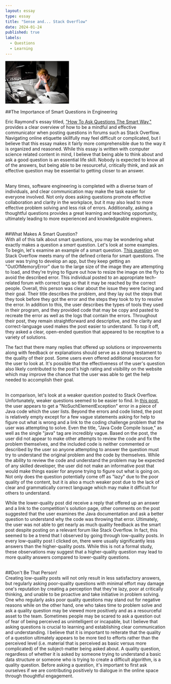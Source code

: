 ```yaml
---
layout: essay
type: essay
title: "Sense and... Stack Overflow"
date: 2024-01-24
published: true
labels:
  - Questions
  - Learning
---
```


<img width="200px" class="rounded float-start pe-4" src="../img/SO_Questions/confused_computer.jpg">

##The Importance of Smart Questions in Engineering<br>

Eric Raymond's essay titled, ["How To Ask Questions The Smart Way,"](http://www.catb.org/esr/faqs/smart-questions.html) provides a clear overview of how to be a mindful and effective communicator when posting questions in forums such as Stack Overflow. Navigating online etiquette skillfully may feel difficult or complicated, but I believe that this essay makes it fairly more comprehensible due to the way it is organized and reasoned. While this essay is written with computer science related content in mind, I believe that being able to think about and ask a good question is an essential life skill. Nobody is expected to know all of the answers, but being able to be resourceful, critically think, and ask an effective question may be essential to getting closer to an answer. <br><br>

Many times, software engineering is completed with a diverse team of individuals, and clear communication may make the task easier for everyone involved. Not only does asking questions promote effective collaboration and clarity in the workplace, but it may also lead to more effective problem solving and less risk of errors. Additionally, asking a thoughtful questions provides a great learning and teaching opportunity, ultimately leading to more experienced and knowledgeable engineers.<br><br>

##What Makes A Smart Question?<br>
With all of this talk about smart questions, you may be wondering what exactly makes a question a *smart* question. Let's look at some examples.<br>
To begin, let's examine an example of a smart question. [This question](https://stackoverflow.com/questions/477572/strange-outofmemory-issue-while-loading-an-image-to-a-bitmap-object) on Stack Overflow meets many of the defined criteria for smart questions. The user was trying to develop an app, but they keep getting an "OutOfMemoryError" due to the large size of the image they are attempting to load, and they're trying to figure out how to resize the image on the fly to avoid the described error. This individual posted to an appropriate tech-related forum with correct tags so that it may be reached by the correct people. Overall, this person was clear about the issue they were facing and their goal. Their title describes the problem, and they lay out the steps that they took before they got the error and the steps they took to try to resolve the error. In addition to this, the user describes the types of tools they used in their program, and they provided code that may be copy and pasted to recreate the error as well as the logs that contain the errors. Throughout their post, they remain straightforward and descriptive, and the clarity and correct-language used makes the post easier to understand. To top it off, they asked a clear, open-ended question that appeared to be receptive to a variety of solutions.<br>

The fact that there many replies that offered up solutions or improvements along with feedback or explanations should serve as a strong testament to the quality of their post. Some users even offered additional resources for the user to look at. It's possible that the effectiveness of the user's question also likely contributed to the post's high rating and visibility on the website which may improve the chance that the user was able to get the help needed to accomplish their goal.<br><br>

In comparison, let's look at a weaker question posted to Stack Overflow. Unfortunately, weaker questions seemed to be easier to find. In [this post](https://stackoverflow.com/questions/39601887/java-code-compile-issue), the user appears to get a "NoSuchElementException" error in a piece of Java code which the user lists. Beyond the errors and code listed, the post is relatively empty except for a few vague statements asking for help to figure out what is wrong and a link to the coding challenge problem that the user was attempting to solve. Even the title, "Java Code Compile Issue," as well as the single "java" tag are incredibly vague. Based on the post, the user did not appear to make other attempts to review the code and fix the problem themselves, and the included code is neither commented or described by the user so anyone attempting to answer the question must try to understand the original problem and the code by themselves. While the ability to review the code and understand the problem may be expected of any skilled developer, the user did not make an informative post that would make things easier for anyone trying to figure out what is going on. Not only does the question potentially come off as "lazy" due to the poor quality of the content, but it is also a much weaker post due to the lack of clear and grammatically correct language which may make it difficult for others to understand.<br>

While the lower-quality post did receive a reply that offered up an answer and a link to the competition's solution page, other comments on the post suggested that the user examines the Java documentation and ask a better question to understand why the code was throwing that error. Ultimately, the user was not able to get nearly as much quality feedback as the smart post despite posting on a relevant forum like Stack Overflow. In fact, this seemed to be a trend that I observed by going through low-quality posts. In every low-quality post I clicked on, there were usually significantly less answers than the higher-quality posts. While this is not a formal study, these observations may suggest that a higher-quality question may lead to more quality answers compared to lower-quality questions.<br><br>

##Don't Be That Person!<br>
Creating low-quality posts will not only result in less satisfactory answers, but regularly asking poor-quality questions with minimal effort may damage one's reputation by creating a perception that they're lazy, poor at critically thinking, and unable to be proactive and take initiative in problem solving. One who regularly asks poor quality questions may stand out for negative reasons while on the other hand, one who takes time to problem solve and ask a quality question may be viewed more positively and as a resourceful asset to the team. Sometimes people may be scared to ask a question out of fear of being perceived as unintelligent or incapable, but I believe that asking questions is crucial to learning and establishing clear communication and understanding. I believe that it is important to reiterate that the quality of a question ultimately appears to be more tied to efforts rather than the perceived level (i.e. material that is perceived as basic versus more complicated) of the subject-matter being asked about. A quality question, regardless of whether it is asked by someone trying to understand a basic data structure or someone who is trying to create a difficult algorithm, is a quality question. Before asking a question, it's important to first ask ourselves if we are contributing positively to dialogue in the online space through thoughtful engagement.
